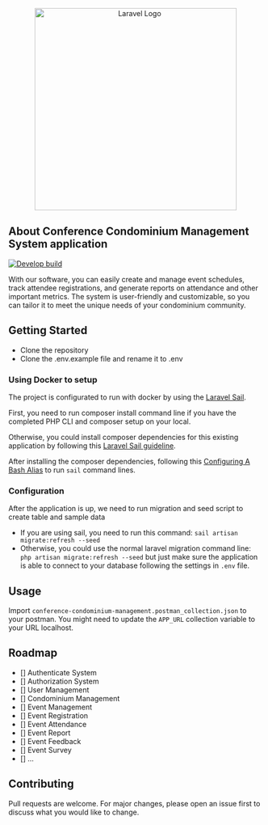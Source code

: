 <p align="center"><a href="https://laravel.com" target="_blank"><img src="https://raw.githubusercontent.com/laravel/art/master/logo-lockup/5%20SVG/2%20CMYK/1%20Full%20Color/laravel-logolockup-cmyk-red.svg" width="400" alt="Laravel Logo"></a></p>

## About Conference Condominium Management System application
[![Develop build](https://github.com/LAMPSpace/Conference-Condominium-Management/actions/workflows/develop.yml/badge.svg?branch=develop)](https://github.com/LAMPSpace/Conference-Condominium-Management/actions/workflows/develop.yml)

With our software, you can easily create and manage event schedules, track attendee registrations, and generate reports on attendance and other important metrics. The system is user-friendly and customizable, so you can tailor it to meet the unique needs of your condominium community.
## Getting Started

- Clone the repository
- Clone the .env.example file and rename it to .env

### Using Docker to setup
The project is configurated to run with docker by using the [Laravel Sail](https://laravel.com/docs/8.x/sail#introduction).

First, you need to run composer install command line if you have the completed PHP CLI and composer setup on your local.

Otherwise, you could install composer dependencies for this existing application by following this [Laravel Sail guideline](https://laravel.com/docs/8.x/sail#installing-composer-dependencies-for-existing-projects).

After installing the composer dependencies, following this [Configuring A Bash Alias](https://laravel.com/docs/8.x/sail#configuring-a-bash-alias) to run `sail` command lines.

### Configuration

After the application is up, we need to run migration and seed script to create table and sample data
- If you are using sail, you need to run this command: `sail artisan migrate:refresh --seed`
- Otherwise, you could use the normal laravel migration command line: `php artisan migrate:refresh --seed` but just make sure the application is able to connect to your database following the settings in `.env` file.

## Usage
Import `conference-condominium-management.postman_collection.json` to your postman.
You might need to update the `APP_URL` collection variable to your URL localhost.

## Roadmap
- [] Authenticate System
- [] Authorization System
- [] User Management
- [] Condominium Management
- [] Event Management
- [] Event Registration
- [] Event Attendance
- [] Event Report
- [] Event Feedback
- [] Event Survey
- [] ...

## Contributing
Pull requests are welcome. For major changes, please open an issue first to discuss what you would like to change.
